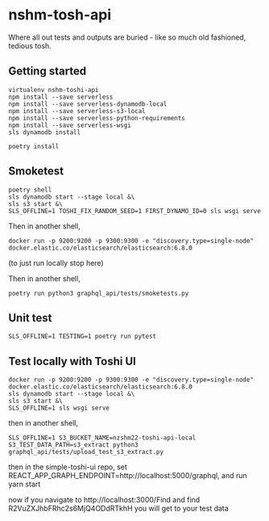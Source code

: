 # nshm-tosh-api
Where all out tests and outputs are buried  - like so much old fashioned, tedious tosh.
## Getting started

```
virtualenv nshm-toshi-api
npm install --save serverless
npm install --save serverless-dynamodb-local
npm install --save serverless-s3-local
npm install --save serverless-python-requirements
npm install --save serverless-wsgi
sls dynamodb install

poetry install
```

## Smoketest
```
poetry shell
sls dynamodb start --stage local &\
sls s3 start &\
SLS_OFFLINE=1 TOSHI_FIX_RANDOM_SEED=1 FIRST_DYNAMO_ID=0 sls wsgi serve
```
Then in another shell,
```
docker run -p 9200:9200 -p 9300:9300 -e "discovery.type=single-node" docker.elastic.co/elasticsearch/elasticsearch:6.8.0
```
(to just run locally stop here)

Then in another shell,
```
poetry run python3 graphql_api/tests/smoketests.py
```

## Unit test
```
SLS_OFFLINE=1 TESTING=1 poetry run pytest
```

## Test locally with Toshi UI

```
docker run -p 9200:9200 -p 9300:9300 -e "discovery.type=single-node" docker.elastic.co/elasticsearch/elasticsearch:6.8.0
sls dynamodb start --stage local &\
sls s3 start &\
SLS_OFFLINE=1 sls wsgi serve
```
then in another shell,
```
SLS_OFFLINE=1 S3_BUCKET_NAME=nzshm22-toshi-api-local S3_TEST_DATA_PATH=s3_extract python3 graphql_api/tests/upload_test_s3_extract.py 
```
then in the simple-toshi-ui repo,
set REACT_APP_GRAPH_ENDPOINT=http://localhost:5000/graphql,
and run yarn start

now if you navigate to http://localhost:3000/Find and find R2VuZXJhbFRhc2s6MjQ4ODdRTkhH
you will get to your test data
